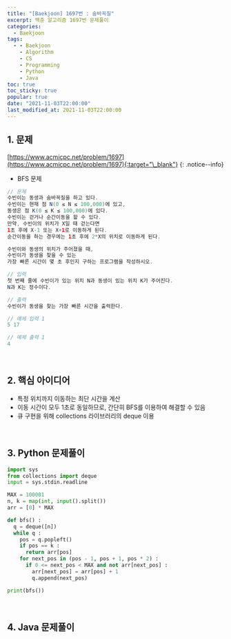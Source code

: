 ```yaml
---
title: "[Baekjoon] 1697번 : 숨바꼭질"
excerpt: 백준 알고리즘 1697번 문제풀이
categories:
  - Baekjoon
tags:
  - - Baekjoon
    - Algorithm
    - CS
    - Programming
    - Python
    - Java
toc: true
toc_sticky: true
popular: true
date: "2021-11-03T22:00:00"
last_modified_at: 2021-11-03T22:00:00
---
```


## 1. 문제

[https://www.acmicpc.net/problem/1697](https://www.acmicpc.net/problem/1697){:target="\_blank"}
{: .notice--info}

- BFS 문제

```java
// 문제
수빈이는 동생과 숨바꼭질을 하고 있다.
수빈이는 현재 점 N(0 ≤ N ≤ 100,000)에 있고,
동생은 점 K(0 ≤ K ≤ 100,000)에 있다.
수빈이는 걷거나 순간이동을 할 수 있다.
만약, 수빈이의 위치가 X일 때 걷는다면
1초 후에 X-1 또는 X+1로 이동하게 된다.
순간이동을 하는 경우에는 1초 후에 2*X의 위치로 이동하게 된다.

수빈이와 동생의 위치가 주어졌을 때,
수빈이가 동생을 찾을 수 있는
가장 빠른 시간이 몇 초 후인지 구하는 프로그램을 작성하시오.

// 입력
첫 번째 줄에 수빈이가 있는 위치 N과 동생이 있는 위치 K가 주어진다.
N과 K는 정수이다.

// 출력
수빈이가 동생을 찾는 가장 빠른 시간을 출력한다.

// 예제 입력 1
5 17

// 예제 출력 1
4
```

<br>

## 2. 핵심 아이디어

- 특정 위치까지 이동하는 최단 시간을 계산
- 이동 시간이 모두 1초로 동일하므로, 간단히 BFS를 이용하여 해결할 수 있음
- 큐 구현을 위해 collections 라이브러리의 deque 이용

<br>

## 3. Python 문제풀이

```python
import sys
from collections import deque
input = sys.stdin.readline

MAX = 100001
n, k = map(int, input().split())
arr = [0] * MAX

def bfs() :
  q = deque([n])
  while q :
    pos = q.popleft()
    if pos == k :
      return arr[pos]
    for next_pos in (pos - 1, pos + 1, pos * 2) :
      if 0 <= next_pos < MAX and not arr[next_pos] :
        arr[next_pos] = arr[pos] + 1
        q.append(next_pos)

print(bfs())
```

<br>

## 4. Java 문제풀이

```java

```
